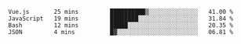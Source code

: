 <!--START_SECTION:waka-->

```text
Vue.js       25 mins         ██████████▒░░░░░░░░░░░░░░   41.00 %
JavaScript   19 mins         ████████░░░░░░░░░░░░░░░░░   31.84 %
Bash         12 mins         █████░░░░░░░░░░░░░░░░░░░░   20.35 %
JSON         4 mins          █▓░░░░░░░░░░░░░░░░░░░░░░░   06.81 %
```

<!--END_SECTION:waka-->
